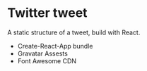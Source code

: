 # Twitter tweet

A static structure of a tweet, build with React.

*   Create-React-App bundle
*   Gravatar Assests
*   Font Awesome CDN